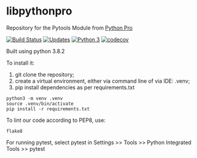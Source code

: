 # libpythonpro
Repository for the Pytools Module from [Python Pro](https://python.pro.br/)

[![Build Status](https://travis-ci.org/robertoshimizu/curso-django.svg?branch=master)](https://travis-ci.org/robertoshimizu/curso-django)
[![Updates](https://pyup.io/repos/github/robertoshimizu/curso-django/shield.svg)](https://pyup.io/repos/github/robertoshimizu/curso-django/)
[![Python 3](https://pyup.io/repos/github/robertoshimizu/curso-django/python-3-shield.svg)](https://pyup.io/repos/github/robertoshimizu/curso-django/)
[![codecov](https://codecov.io/gh/robertoshimizu/curso-django/branch/master/graph/badge.svg)](https://codecov.io/gh/robertoshimizu/curso-django)

Built using python 3.8.2

To install it:
1) git clone the repository;
2) create a virtual environment, either via command line of via IDE: .venv;
3) pip install dependencies as per requirements.txt

```console
python3 -m venv .venv
source .venv/bin/activate
pip install -r requirements.txt
```
To lint our code according to PEP8, use:
```console
flake8
```

For running pytest, select pytest in Settings >> Tools >> Python Integrated Tools >> pytest
